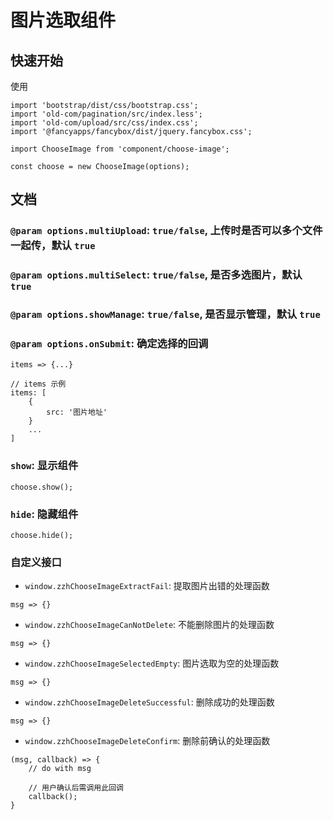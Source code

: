 # 图片选取组件

## 快速开始

使用

```
import 'bootstrap/dist/css/bootstrap.css';
import 'old-com/pagination/src/index.less';
import 'old-com/upload/src/css/index.css';
import '@fancyapps/fancybox/dist/jquery.fancybox.css';

import ChooseImage from 'component/choose-image';

const choose = new ChooseImage(options);

```

## 文档

### `@param options.multiUpload`: `true/false`, 上传时是否可以多个文件一起传，默认 `true`

### `@param options.multiSelect`: `true/false`, 是否多选图片，默认 `true`

### `@param options.showManage`: `true/false`, 是否显示管理，默认 `true`

### `@param options.onSubmit`: 确定选择的回调

```
items => {...}

// items 示例
items: [
    {
        src: '图片地址'
    }
    ...
]
```

### `show`: 显示组件

```
choose.show();
```

### `hide`: 隐藏组件

```
choose.hide();
```

### 自定义接口

- `window.zzhChooseImageExtractFail`: 提取图片出错的处理函数

```
msg => {}
```

- `window.zzhChooseImageCanNotDelete`: 不能删除图片的处理函数

```
msg => {}
```

- `window.zzhChooseImageSelectedEmpty`: 图片选取为空的处理函数

```
msg => {}
```

- `window.zzhChooseImageDeleteSuccessful`: 删除成功的处理函数

```
msg => {}
```

- `window.zzhChooseImageDeleteConfirm`: 删除前确认的处理函数

```
(msg, callback) => {
    // do with msg

    // 用户确认后需调用此回调
    callback();
}
```
